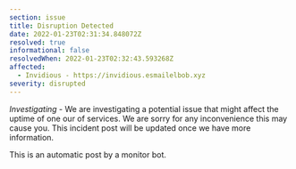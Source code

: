 ```yaml
---
section: issue
title: Disruption Detected
date: 2022-01-23T02:31:34.848072Z
resolved: true
informational: false
resolvedWhen: 2022-01-23T02:32:43.593268Z
affected:
  - Invidious - https://invidious.esmailelbob.xyz
severity: disrupted
---
```

*Investigating* - We are investigating a potential issue that might affect the uptime of one our of services. We are sorry for any inconvenience this may cause you. This incident post will be updated once we have more information.

This is an automatic post by a monitor bot.
        